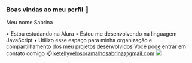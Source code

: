 ### Boas vindas ao meu perfil 🌷
Meu nome Sabrina

• Estou estudando na Alura
• Estou me desenvolvendo na linguagem JavaScript
• Utilizo esse espaço para minha organização e compartilhamento dos meu projetos desenvolvidos
Você pode entrar em contato comigo 📫
ketellyvelosoramalhosabrina@gmail.com
![](https://images.app.goo.gl/qPv8G7kF)
